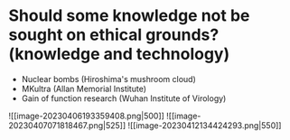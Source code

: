 # Should some knowledge not be sought on ethical grounds? (knowledge and technology)
- Nuclear bombs (Hiroshima's mushroom cloud)
- MKultra (Allan Memorial Institute)
- Gain of function research (Wuhan Institute of Virology)

![[image-20230406193359408.png|500]]
![[image-20230407071818467.png|525]]
![[image-20230412134424293.png|550]]



